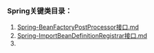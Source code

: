 ### Spring关键类目录：  
1. [Spring-BeanFactoryPostProcessor接口.md](./关键类or接口/Spring-BeanFactoryPostProcessor接口.md)  
2. [Spring-ImportBeanDefinitionRegistrar接口.md](./关键类or接口/Spring-ImportBeanDefinitionRegistrar接口.md)  
3. 